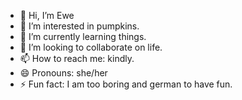 - 👋 Hi, I’m Ewe
- 👀 I’m interested in pumpkins.
- 🌱 I’m currently learning things.
- 💞️ I’m looking to collaborate on life.
- 📫 How to reach me: kindly.
- 😄 Pronouns: she/her
- ⚡ Fun fact: I am too boring and german to have fun.

<!---
DieEwe/DieEwe is a ✨ special ✨ repository because its `README.md` (this file) appears on your GitHub profile.
You can click the Preview link to take a look at your changes.
--->
